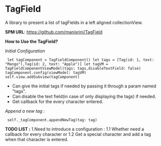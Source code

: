 # TagField

A library to present a list of tagFields in a left aligned collectionView.

**SPM URL**: 
https://github.com/manisrini/TagField

**How to Use the TagField?**

*Initial Configuration*

` 
let tagComponent = TagFieldComponent()
let tags = [Tag(id: 1, text: "Mango"),Tag(id: 2, text: "Apple")]
let tagVM = TagFieldComponentViewModel(tags: tags,disableTextField: false)
tagComponent.config(viewModel: tagVM)
self.view.addSubview(tagComponent)
 `

- Can give the initial tags if needed by passing it through a param named "tags".
- Can disable the text field(in case of only displaying the tags) if needed.
- Get callback for the every character entered.

*Append a new tag :*

` self._tagComponent.appendNewTag(tag: tag)`

**TODO LIST :**
1.Need to introduce a configuration :
  1.1 Whether need a callback for every character or 
  1.2 Get a special character and add a tag when that character is entered.

